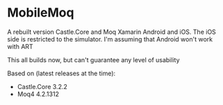 MobileMoq
=========

A rebuilt version Castle.Core and Moq Xamarin Android and iOS.
The iOS side is restricted to the simulator. I'm assuming that Android won't work with ART

This all builds now, but can't guarantee any level of usability


Based on (latest releases at the time):
 * Castle.Core 3.2.2
 * Moq4 4.2.1312
